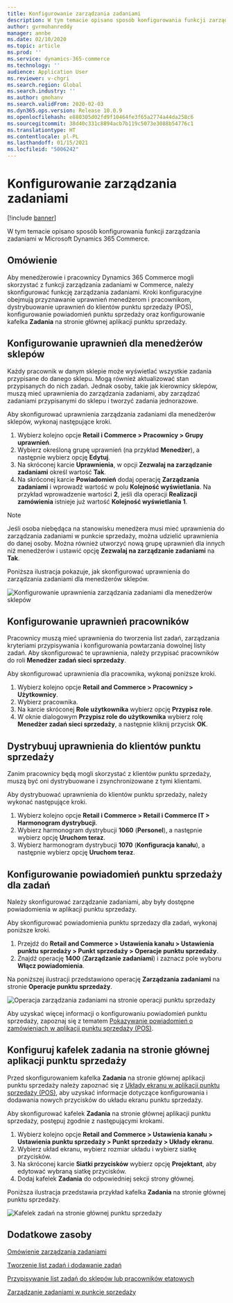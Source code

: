 ```yaml
---
title: Konfigurowanie zarządzania zadaniami
description: W tym temacie opisano sposób konfigurowania funkcji zarządzania zadaniami w Microsoft Dynamics 365 Commerce.
author: gvrmohanreddy
manager: annbe
ms.date: 02/10/2020
ms.topic: article
ms.prod: ''
ms.service: dynamics-365-commerce
ms.technology: ''
audience: Application User
ms.reviewer: v-chgri
ms.search.region: Global
ms.search.industry: ''
ms.author: gmohanv
ms.search.validFrom: 2020-02-03
ms.dyn365.ops.version: Release 10.0.9
ms.openlocfilehash: e880305d02fd9f10464fe3f65a2774a44da258c6
ms.sourcegitcommit: 38d40c331c8894acb7b119c5073e3088b54776c1
ms.translationtype: HT
ms.contentlocale: pl-PL
ms.lasthandoff: 01/15/2021
ms.locfileid: "5006242"
---
```

# <a name="configure-task-management"></a>Konfigurowanie zarządzania zadaniami

[!include [banner](includes/banner.md)]

W tym temacie opisano sposób konfigurowania funkcji zarządzania zadaniami w Microsoft Dynamics 365 Commerce.

## <a name="overview"></a>Omówienie

Aby menedżerowie i pracownicy Dynamics 365 Commerce mogli skorzystać z funkcji zarządzania zadaniami w Commerce, należy skonfigurować funkcję zarządzania zadaniami. Kroki konfiguracyjne obejmują przyznawanie uprawnień menedżerom i pracownikom, dystrybuowanie uprawnień do klientów punktu sprzedaży (POS), konfigurowanie powiadomień punktu sprzedaży oraz konfigurowanie kafelka **Zadania** na stronie głównej aplikacji punktu sprzedaży.

## <a name="configure-permissions-for-store-managers"></a>Konfigurowanie uprawnień dla menedżerów sklepów

Każdy pracownik w danym sklepie może wyświetlać wszystkie zadania przypisane do danego sklepu. Mogą również aktualizować stan przypisanych do nich zadań. Jednak osoby, takie jak kierownicy sklepów, muszą mieć uprawnienia do zarządzania zadaniami, aby zarządzać zadaniami przypisanymi do sklepu i tworzyć zadania jednorazowe.

Aby skonfigurować uprawnienia zarządzania zadaniami dla menedżerów sklepów, wykonaj następujące kroki.

1. Wybierz kolejno opcje **Retail i Commerce \> Pracownicy \> Grupy uprawnień**.
1. Wybierz określoną grupę uprawnień (na przykład **Menedżer**), a następnie wybierz opcję **Edytuj**.
1. Na skróconej karcie **Uprawnienia**, w opcji **Zezwalaj na zarządzanie zadaniami** określ wartość **Tak**.
1. Na skróconej karcie **Powiadomień** dodaj operację **Zarządzania zadaniami** i wprowadź wartość w polu **Kolejność wyświetlania**. Na przykład wprowadzenie wartości **2**, jeśli dla operacji **Realizacji zamówienia** istnieje już wartość **Kolejność wyświetlania** **1**.
    
> [!NOTE]
> Jeśli osoba niebędąca na stanowisku menedżera musi mieć uprawnienia do zarządzania zadaniami w punkcie sprzedaży, można udzielić uprawnienia do danej osoby. Można również utworzyć nową grupę uprawnień dla innych niż menedżerów i ustawić opcję **Zezwalaj na zarządzanie zadaniami** na **Tak**.

Poniższa ilustracja pokazuje, jak skonfigurować uprawnienia do zarządzania zadaniami dla menedżerów sklepów.

![Konfigurowanie uprawnienia zarządzania zadaniami dla menedżerów sklepów](media/HQ-POS-Tasks-Notifications-User-Permission.png)

## <a name="configure-permissions-for-employees"></a>Konfigurowanie uprawnień pracowników

Pracownicy muszą mieć uprawnienia do tworzenia list zadań, zarządzania kryteriami przypisywania i konfigurowania powtarzania dowolnej listy zadań. Aby skonfigurować te uprawnienia, należy przypisać pracowników do roli **Menedżer zadań sieci sprzedaży**.

Aby skonfigurować uprawnienia dla pracownika, wykonaj poniższe kroki.

1. Wybierz kolejno opcje **Retail and Commerce \> Pracownicy \> Użytkownicy**.
1. Wybierz pracownika.
1. Na karcie skróconej **Role użytkownika** wybierz opcję **Przypisz role**.
1. W oknie dialogowym **Przypisz role do użytkownika** wybierz rolę **Menedżer zadań sieci sprzedaży**, a następnie kliknij przycisk **OK**.

## <a name="distribute-permissions-to-pos-clients"></a>Dystrybuuj uprawnienia do klientów punktu sprzedaży

Zanim pracownicy będą mogli skorzystać z klientów punktu sprzedaży, muszą być oni dystrybuowane i zsynchronizowane z tymi klientami.

Aby dystrybuować uprawnienia do klientów punktu sprzedaży, należy wykonać następujące kroki.

1. Wybierz kolejno opcje **Retail i Commerce \> Retail i Commerce IT \> Harmonogram dystrybucji**.
1. Wybierz harmonogram dystrybucji **1060** (**Personel**), a następnie wybierz opcję **Uruchom teraz**.
1. Wybierz harmonogram dystrybucji **1070** (**Konfiguracja kanału**), a następnie wybierz opcję **Uruchom teraz**.

## <a name="configure-pos-notifications-for-tasks"></a>Konfigurowanie powiadomień punktu sprzedaży dla zadań

Należy skonfigurować zarządzanie zadaniami, aby były dostępne powiadomienia w aplikacji punktu sprzedaży.

Aby skonfigurować powiadomienia punktu sprzedazy dla zadań, wykonaj poniższe kroki.

1. Przejdź do **Retail and Commerce \> Ustawienia kanału \> Ustawienia punktu sprzedaży \> Punkt sprzedaży \> Operacje punktu sprzedaży**.
1. Znajdź operację **1400** (**Zarządzanie zadaniami**) i zaznacz pole wyboru **Włącz powiadomienia**.

Na poniższej ilustracji przedstawiono operację **Zarządzania zadaniami** na stronie **Operacje punktu sprzedaży**.

![Operacja zarządzania zadaniami na stronie operacji punktu sprzedaży](media/HQ-POS-Tasks-Notifications.png)

Aby uzyskać więcej informacji o konfigurowaniu powiadomień punktu sprzedaży, zapoznaj się z tematem [Pokazywanie powiadomień o zamówieniach w aplikacji punktu sprzedaży (POS)](notifications-pos.md).

## <a name="configure-the-tasks-tile-on-a-pos-application-home-page"></a>Konfiguruj kafelek zadania na stronie głównej aplikacji punktu sprzedaży

Przed skonfigurowaniem kafelka **Zadania** na stronie głównej aplikacji punktu sprzedaży należy zapoznać się z [Układy ekranu w aplikacji punktu sprzedaży (POS)](pos-screen-layouts.md), aby uzyskać informacje dotyczące konfigurowania i dodawania nowych przycisków do układu ekranu punktu sprzedaży.

Aby skonfigurować kafelek **Zadania** na stronie głównej aplikacji punktu sprzedaży, postępuj zgodnie z następującymi krokami.

1. Wybierz kolejno opcje **Retail and Commerce \> Ustawienia kanału \> Ustawienia punktu sprzedaży \> Punkt sprzedaży \> Układy ekranu**.
1. Wybierz układ ekranu, wybierz rozmiar układu i wybierz siatkę przycisków.
1. Na skróconej karcie **Siatki przycisków** wybierz opcję **Projektant**, aby edytować wybraną siatkę przycisków.
1. Dodaj kafelek **Zadania** do odpowiedniej sekcji strony głównej.

Poniższa ilustracja przedstawia przykład kafelka **Zadania** na stronie głównej punktu sprzedaży.

![Kafelek zadań na stronie głównej punktu sprzedaży](media/POS-home-screen-tasks-button-image.png)

## <a name="additional-resources"></a>Dodatkowe zasoby

[Omówienie zarządzania zadaniami](task-mgmt-overview.md)

[Tworzenie list zadań i dodawanie zadań](task-mgmt-create-lists.md)

[Przypisywanie list zadań do sklepów lub pracowników etatowych](task-mgmt-assign-lists.md)

[Zarządzanie zadaniami w punkcie sprzedaży](task-mgmt-POS.md)
